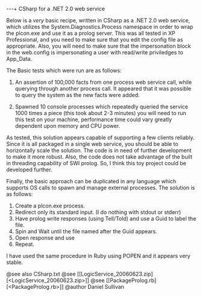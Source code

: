 ---+ CSharp for a .NET 2.0 web service

Below is a *very* basic recipe, written in CSharp as a .NET 2.0 web
service, which utilizes the System.Diagnostics.Process namespace in
order to wrap the plcon.exe and use it as a prolog server. This was all
tested in XP Professional, and you need to make sure that you edit the
config file as appropriate. Also, you will need to make sure that the
impersonation block in the web.config is impersonating a user with
read/write priviledges to App_Data.

The Basic tests which were run are as follows:

  1. An assertion of 100,000 facts from one process web service call,
     while querying through another process call. It appeared that it
     was possible to query the system as the new facts were added.

  2. Spawned 10 console processes which repeatedly queried the service
     1000 times a piece (this took about 2-3 minutes) you will need to
     run this test on your machine, performance time could vary greatly
     dependent upon memory and CPU power.

As tested, this solution appears capable of supporting a few clients
reliably. Since it is all packaged in a single web service, you should
be able to horizontally scale the solution. The code is in need of
further development to make it more robust. Also, the code does not take
advantage of the built in threading capability of SWI prolog. So, I
think this toy project could be developed further.

Finally, the basic approach can be duplicated in any language which
supports OS calls to spawn and manage external processes. The solution
is as follows:

  1. Create a plcon.exe process.
  2. Redirect only its standard input. (I do nothing with stdout or
     stderr)
  3. Have prolog write responses (using Tell/Told) and use a Guid to
     label the file.
  4. Spin and Wait until the file named after the Guid appears.
  5. Open response and use
  6. Repeat.

I have used the same procedure in Ruby using POPEN and it appears very
stable.

@see also CSharp.txt
@see [[LogicService_20060623.zip][<LogicService_20060623.zip>]]
@see [[PackageProlog.rb][<PackageProlog.rb>]]
@author Daniel Sullivan
